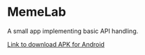 # MemeLab

A small app implementing basic API handling.

[Link to download APK for Android](https://drive.google.com/file/d/13Qp3pjTkaPNY1HviLdCt7Xfs2pEHpUsD/view?usp=sharing)